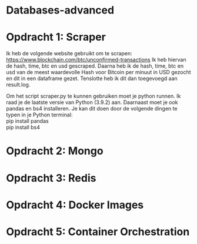 # Databases-advanced
# Opdracht 1: Scraper
Ik heb de volgende website gebruikt om te scrapen: https://www.blockchain.com/btc/unconfirmed-transactions
Ik heb hiervan de hash, time, btc en usd gescraped. Daarna heb ik de hash, time, btc en usd van de meest waardevolle Hash voor Bitcoin per minuut in USD gezocht en dit in een dataframe gezet. Tenslotte heb ik dit dan toegevoegd aan result.log.

Om het script scraper.py te kunnen gebruiken moet je python runnen. Ik raad je de laatste versie van Python (3.9.2) aan. 
Daarnaast moet je ook pandas en bs4 installeren. Je kan dit doen door de volgende dingen te typen in je Python terminal: <br>
pip install pandas <br>
pip install bs4


# Opdracht 2: Mongo

# Opdracht 3: Redis

# Opdracht 4: Docker Images

# Opdracht 5: Container Orchestration
